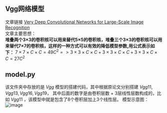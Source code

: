 
## Vgg网络模型
文章链接 [Very Deep Convolutional Networks for Large-Scale Image Recognition](https://arxiv.org/abs/1409.1556)  
文章主要思想：  
**堆叠两个3×3的卷积核可以用来替代5×5的卷积核，堆叠三个3×3的卷积核可以用来替代7×7的卷积核，这样的一种方式可以有效的降低模型参数,用公式表示如下：**
$7 × 7 × C × C = 49C^{2} => 3 × 3 × C × C + 3 × 3 × C × C + 3 × 3 × C × C = 27C^{2}$
## model.py  
该文件夹中存放的是
$Vgg$
模型的搭建代码，其中根据原论文分别搭建
$Vgg11,Vgg13,Vgg16,Vgg19$，
其中后面的数字是由卷积层数 + 3层线性层数构成的，比如
$Vgg11$
，该模型中就是包含了8个卷积层加上3个线性层。
模型示意图：![image](https://user-images.githubusercontent.com/88299572/232652530-64e9a36a-6e89-43e0-a408-8f52e7291062.png)

## 
